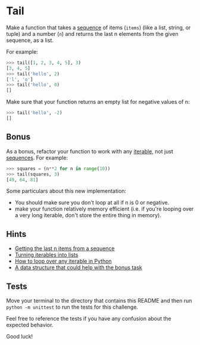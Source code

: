 # Tail

Make a function that takes a [sequence](https://docs.python.org/3/library/stdtypes.html#sequence-types-list-tuple-range) of items (`items`) (like a list, string, or tuple) and a number (`n`) and returns the last n elements from the given sequence, as a list.

For example:

```python
>>> tail([1, 2, 3, 4, 5], 3)
[3, 4, 5]
>>> tail('hello', 2)
['l', 'o']
>>> tail('hello', 0)
[]
```

Make sure that your function returns an empty list for negative values of n:

```python
>>> tail('hello', -2)
[]
```

## Bonus

As a bonus, refactor your function to work with any [iterable](https://docs.python.org/3/glossary.html#term-iterable), not just [sequences](https://docs.python.org/3/library/stdtypes.html#sequence-types-list-tuple-range). For example:

```python
>>> squares = (n**2 for n in range(10))
>>> tail(squares, 3)
[49, 64, 81]
```

Some particulars about this new implementation:

- You should make sure you don't loop at all if n is 0 or negative.
- make your function relatively memory efficient (i.e. if you're looping over a very long iterable, don't store the entire thing in memory).

## Hints

- [Getting the last n items from a sequence](https://www.pythonmorsels.com/topics/slicing/)
- [Turning iterables into lists](https://treyhunner.com/2019/05/python-builtins-worth-learning/#list)
- [How to loop over any iterable in Python](https://treyhunner.com/2019/06/loop-better-a-deeper-look-at-iteration-in-python/#Generators_are_iterators)
- [A data structure that could help with the bonus task](https://pymotw.com/3/collections/deque.html#constraining-the-queue-size)

## Tests

Move your terminal to the directory that contains this README and then run `python -m unittest` to run the tests for this challenge.

Feel free to reference the tests if you have any confusion about the expected behavior.

Good luck!
